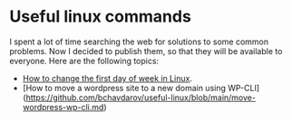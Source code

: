 # Useful linux commands
I spent a lot of time searching the web for solutions to some common problems. Now I decided to publish them, so that they will be available to everyone. Here are the following topics:

- [How to change the first day of week in Linux](https://github.com/bchavdarov/useful-linux/blob/main/change-first-day-of-week.md).
- [How to move a wordpress site to a new domain using WP-CLI] (https://github.com/bchavdarov/useful-linux/blob/main/move-wordpress-wp-cli.md)
